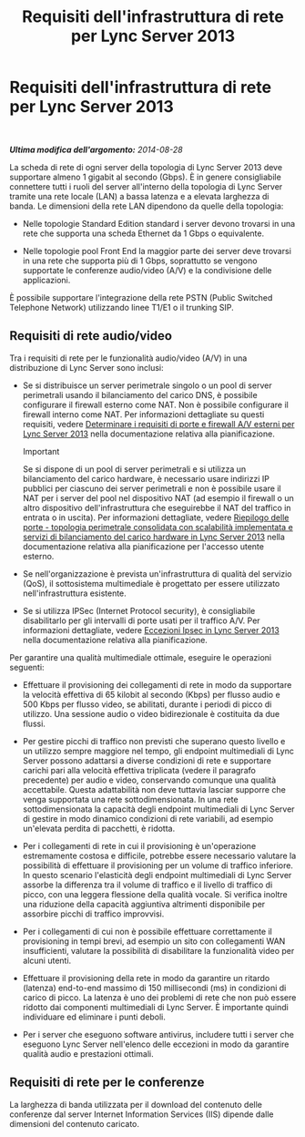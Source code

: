 ﻿---
title: Requisiti dell'infrastruttura di rete per Lync Server 2013
TOCTitle: Requisiti dell'infrastruttura di rete per Lync Server 2013
ms:assetid: 35c7bb3f-8e0f-48b7-8a2c-857d4b42a4c4
ms:mtpsurl: https://technet.microsoft.com/it-it/library/Gg425841(v=OCS.15)
ms:contentKeyID: 49300158
ms.date: 08/24/2015
mtps_version: v=OCS.15
ms.translationtype: HT
---

# Requisiti dell'infrastruttura di rete per Lync Server 2013

 

_**Ultima modifica dell'argomento:** 2014-08-28_

La scheda di rete di ogni server della topologia di Lync Server 2013 deve supportare almeno 1 gigabit al secondo (Gbps). È in genere consigliabile connettere tutti i ruoli del server all'interno della topologia di Lync Server tramite una rete locale (LAN) a bassa latenza e a elevata larghezza di banda. Le dimensioni della rete LAN dipendono da quelle della topologia:

  - Nelle topologie Standard Edition standard i server devono trovarsi in una rete che supporta una scheda Ethernet da 1 Gbps o equivalente.

  - Nelle topologie pool Front End la maggior parte dei server deve trovarsi in una rete che supporta più di 1 Gbps, soprattutto se vengono supportate le conferenze audio/video (A/V) e la condivisione delle applicazioni.

È possibile supportare l'integrazione della rete PSTN (Public Switched Telephone Network) utilizzando linee T1/E1 o il trunking SIP.

## Requisiti di rete audio/video

Tra i requisiti di rete per le funzionalità audio/video (A/V) in una distribuzione di Lync Server sono inclusi:

  - Se si distribuisce un server perimetrale singolo o un pool di server perimetrali usando il bilanciamento del carico DNS, è possibile configurare il firewall esterno come NAT. Non è possibile configurare il firewall interno come NAT. Per informazioni dettagliate su questi requisiti, vedere [Determinare i requisiti di porte e firewall A/V esterni per Lync Server 2013](lync-server-2013-determine-external-a-v-firewall-and-port-requirements.md) nella documentazione relativa alla pianificazione.
    
    > [!important]  
    > Se si dispone di un pool di server perimetrali e si utilizza un bilanciamento del carico hardware, è necessario usare indirizzi IP pubblici per ciascuno dei server perimetrali e non è possibile usare il NAT per i server del pool nel dispositivo NAT (ad esempio il firewall o un altro dispositivo dell'infrastruttura che eseguirebbe il NAT del traffico in entrata o in uscita). Per informazioni dettagliate, vedere <a href="lync-server-2013-port-summary-scaled-consolidated-edge-with-hardware-load-balancers.md">Riepilogo delle porte - topologia perimetrale consolidata con scalabilità implementata e servizi di bilanciamento del carico hardware in Lync Server 2013</a> nella documentazione relativa alla pianificazione per l'accesso utente esterno.

  - Se nell'organizzazione è prevista un'infrastruttura di qualità del servizio (QoS), il sottosistema multimediale è progettato per essere utilizzato nell'infrastruttura esistente.

  - Se si utilizza IPSec (Internet Protocol security), è consigliabile disabilitarlo per gli intervalli di porte usati per il traffico A/V. Per informazioni dettagliate, vedere [Eccezioni Ipsec in Lync Server 2013](lync-server-2013-ipsec-exceptions.md) nella documentazione relativa alla pianificazione.

Per garantire una qualità multimediale ottimale, eseguire le operazioni seguenti:

  - Effettuare il provisioning dei collegamenti di rete in modo da supportare la velocità effettiva di 65 kilobit al secondo (Kbps) per flusso audio e 500 Kbps per flusso video, se abilitati, durante i periodi di picco di utilizzo. Una sessione audio o video bidirezionale è costituita da due flussi.

  - Per gestire picchi di traffico non previsti che superano questo livello e un utilizzo sempre maggiore nel tempo, gli endpoint multimediali di Lync Server possono adattarsi a diverse condizioni di rete e supportare carichi pari alla velocità effettiva triplicata (vedere il paragrafo precedente) per audio e video, conservando comunque una qualità accettabile. Questa adattabilità non deve tuttavia lasciar supporre che venga supportata una rete sottodimensionata. In una rete sottodimensionata la capacità degli endpoint multimediali di Lync Server di gestire in modo dinamico condizioni di rete variabili, ad esempio un'elevata perdita di pacchetti, è ridotta.

  - Per i collegamenti di rete in cui il provisioning è un'operazione estremamente costosa e difficile, potrebbe essere necessario valutare la possibilità di effettuare il provisioning per un volume di traffico inferiore. In questo scenario l'elasticità degli endpoint multimediali di Lync Server assorbe la differenza tra il volume di traffico e il livello di traffico di picco, con una leggera flessione della qualità vocale. Si verifica inoltre una riduzione della capacità aggiuntiva altrimenti disponibile per assorbire picchi di traffico improvvisi.

  - Per i collegamenti di cui non è possibile effettuare correttamente il provisioning in tempi brevi, ad esempio un sito con collegamenti WAN insufficienti, valutare la possibilità di disabilitare la funzionalità video per alcuni utenti.

  - Effettuare il provisioning della rete in modo da garantire un ritardo (latenza) end-to-end massimo di 150 millisecondi (ms) in condizioni di carico di picco. La latenza è uno dei problemi di rete che non può essere ridotto dai componenti multimediali di Lync Server. È importante quindi individuare ed eliminare i punti deboli.

  - Per i server che eseguono software antivirus, includere tutti i server che eseguono Lync Server nell'elenco delle eccezioni in modo da garantire qualità audio e prestazioni ottimali.

## Requisiti di rete per le conferenze

La larghezza di banda utilizzata per il download del contenuto delle conferenze dal server Internet Information Services (IIS) dipende dalle dimensioni del contenuto caricato.

